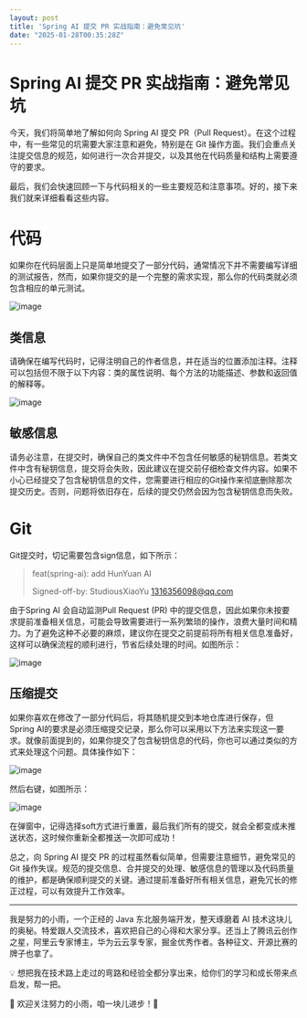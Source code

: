 ```yaml
---
layout: post
title: 'Spring AI 提交 PR 实战指南：避免常见坑'
date: "2025-01-28T00:35:28Z"
---
```

Spring AI 提交 PR 实战指南：避免常见坑
==========================

今天，我们将简单地了解如何向 Spring AI 提交 PR（Pull Request）。在这个过程中，有一些常见的坑需要大家注意和避免，特别是在 Git 操作方面。我们会重点关注提交信息的规范，如何进行一次合并提交，以及其他在代码质量和结构上需要遵守的要求。

最后，我们会快速回顾一下与代码相关的一些主要规范和注意事项。好的，接下来我们就来详细看看这些内容。

代码
==

如果你在代码层面上只是简单地提交了一部分代码，通常情况下并不需要编写详细的测试报告，然而，如果你提交的是一个完整的需求实现，那么你的代码类就必须包含相应的单元测试。

![image](https://img2024.cnblogs.com/blog/1423484/202501/1423484-20250121105605931-1834570971.png)

类信息
---

请确保在编写代码时，记得注明自己的作者信息，并在适当的位置添加注释。注释可以包括但不限于以下内容：类的属性说明、每个方法的功能描述、参数和返回值的解释等。

![image](https://img2024.cnblogs.com/blog/1423484/202501/1423484-20250121105609796-1512509209.png)

敏感信息
----

请务必注意，在提交时，确保自己的类文件中不包含任何敏感的秘钥信息。若类文件中含有秘钥信息，提交将会失败，因此建议在提交前仔细检查文件内容。如果不小心已经提交了包含秘钥信息的文件，您需要进行相应的Git操作来彻底删除那次提交历史。否则，问题将依旧存在，后续的提交仍然会因为包含秘钥信息而失败。

Git
===

Git提交时，切记需要包含sign信息，如下所示：

> feat(spring-ai): add HunYuan AI
> 
> Signed-off-by: StudiousXiaoYu [1316356098@qq.com](mailto:1316356098@qq.com)

由于Spring AI 会自动监测Pull Request (PR) 中的提交信息，因此如果你未按要求提前准备相关信息，可能会导致需要进行一系列繁琐的操作，浪费大量时间和精力。为了避免这种不必要的麻烦，建议你在提交之前提前将所有相关信息准备好，这样可以确保流程的顺利进行，节省后续处理的时间。如图所示：

![image](https://img2024.cnblogs.com/blog/1423484/202501/1423484-20250121110932415-718225426.png)

压缩提交
----

如果你喜欢在修改了一部分代码后，将其随机提交到本地仓库进行保存，但Spring AI的要求是必须压缩提交记录，那么你可以采用以下方法来实现这一要求。就像前面提到的，如果你提交了包含秘钥信息的代码，你也可以通过类似的方式来处理这个问题。具体操作如下：

![image](https://img2024.cnblogs.com/blog/1423484/202501/1423484-20250121110937120-1272457249.png)

然后右键，如图所示：

![image](https://img2024.cnblogs.com/blog/1423484/202501/1423484-20250121110945323-1448278165.png)

在弹窗中，记得选择soft方式进行重置，最后我们所有的提交，就会全都变成未推送状态，这时候你重新全都推送一次即可成功！

总之，向 Spring AI 提交 PR 的过程虽然看似简单，但需要注意细节，避免常见的 Git 操作失误。规范的提交信息、合并提交的处理、敏感信息的管理以及代码质量的维护，都是确保顺利提交的关键。通过提前准备好所有相关信息，避免冗长的修正过程，可以有效提升工作效率。

* * *

我是努力的小雨，一个正经的 Java 东北服务端开发，整天琢磨着 AI 技术这块儿的奥秘。特爱跟人交流技术，喜欢把自己的心得和大家分享。还当上了腾讯云创作之星，阿里云专家博主，华为云云享专家，掘金优秀作者。各种征文、开源比赛的牌子也拿了。

💡 想把我在技术路上走过的弯路和经验全都分享出来，给你们的学习和成长带来点启发，帮一把。

🌟 欢迎关注努力的小雨，咱一块儿进步！🌟